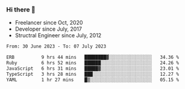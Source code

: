 ### Hi there 👋

- Freelancer since Oct, 2020
- Developer since July, 2017
- Structral Engineer since July, 2012

<!--START_SECTION:waka-->

```txt
From: 30 June 2023 - To: 07 July 2023

ERB          9 hrs 44 mins   ████████▓░░░░░░░░░░░░░░░░   34.36 %
Ruby         6 hrs 52 mins   ██████░░░░░░░░░░░░░░░░░░░   24.26 %
JavaScript   6 hrs 31 mins   █████▓░░░░░░░░░░░░░░░░░░░   23.01 %
TypeScript   3 hrs 28 mins   ███░░░░░░░░░░░░░░░░░░░░░░   12.27 %
YAML         1 hr 27 mins    █▒░░░░░░░░░░░░░░░░░░░░░░░   05.15 %
```

<!--END_SECTION:waka-->
